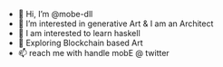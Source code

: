 - 👋 Hi, I’m @mobe-dll
- 👀 I’m interested in generative Art & I am an Architect
- 🌱 I am interested to learn haskell
- 💞️ Exploring Blockchain based Art
- 📫 reach me with handle mobE @  twitter

<!---
mobe-dll/mobe-dll is a ✨ special ✨ repository because its `README.md` (this file) appears on your GitHub profile.
You can click the Preview link to take a look at your changes.
--->
